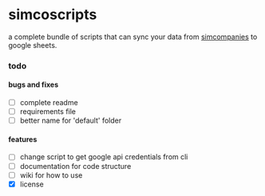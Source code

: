 # simcoscripts
a complete bundle of scripts that can sync your data from [simcompanies](https://simcompanies.com) to google sheets.  

### todo

#### bugs and fixes
- [ ] complete readme  
- [ ] requirements file  
- [ ] better name for 'default' folder  

#### features
- [ ] change script to get google api credentials from cli  
- [ ] documentation for code structure
- [ ] wiki for how to use
- [x] license
